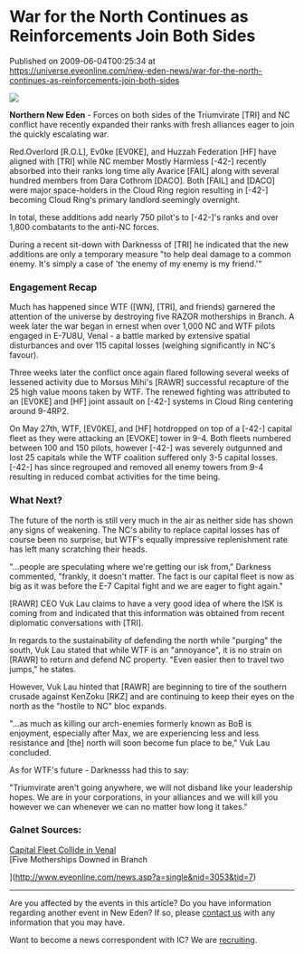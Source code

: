 # War for the North Continues as Reinforcements Join Both Sides
Published on 2009-06-04T00:25:34 at https://universe.eveonline.com/new-eden-news/war-for-the-north-continues-as-reinforcements-join-both-sides

![](http://www.eve-ic.net/media/assets/icarticlebanner.png)  
  
 **Northern New Eden** \- Forces on both sides of the Triumvirate [TRI] and NC conflict have recently expanded their ranks with fresh alliances eager to join the quickly escalating war.  
  
Red.Overlord [R.O.L], Ev0ke [EV0KE], and Huzzah Federation [HF] have aligned with [TRI] while NC member Mostly Harmless [-42-] recently absorbed into their ranks long time ally Avarice [FAIL] along with several hundred members from Dara Cothrom [DACO]. Both [FAIL] and [DACO] were major space-holders in the Cloud Ring region resulting in [-42-] becoming Cloud Ring's primary landlord seemingly overnight.  
  
In total, these additions add nearly 750 pilot's to [-42-]'s ranks and over 1,800 combatants to the anti-NC forces.  
  
During a recent sit-down with Darknesss of [TRI] he indicated that the new additions are only a temporary measure "to help deal damage to a common enemy. It's simply a case of 'the enemy of my enemy is my friend.'"

### Engagement Recap

Much has happened since WTF ([WN], [TRI], and friends) garnered the attention of the universe by destroying five RAZOR motherships in Branch. A week later the war began in ernest when over 1,000 NC and WTF pilots engaged in E-7U8U, Venal - a battle marked by extensive spatial disturbances and over 115 capital losses (weighing significantly in NC's favour).  
  
Three weeks later the conflict once again flared following several weeks of lessened activity due to Morsus Mihi's [RAWR] successful recapture of the 25 high value moons taken by WTF. The renewed fighting was attributed to an [EV0KE] and [HF] joint assault on [-42-] systems in Cloud Ring centering around 9-4RP2.  
  
On May 27th, WTF, [EV0KE], and [HF] hotdropped on top of a [-42-] capital fleet as they were attacking an [EVOKE] tower in 9-4. Both fleets numbered between 100 and 150 pilots, however [-42-] was severely outgunned and lost 25 capitals while the WTF coalition suffered only 3-5 capital losses. [-42-] has since regrouped and removed all enemy towers from 9-4 resulting in reduced combat activities for the time being.

### What Next?

The future of the north is still very much in the air as neither side has shown any signs of weakening. The NC's ability to replace capital losses has of course been no surprise, but WTF's equally impressive replenishment rate has left many scratching their heads.  
  
"...people are speculating where we're getting our isk from," Darkness commented, "frankly, it doesn't matter. The fact is our capital fleet is now as big as it was before the E-7 Capital fight and we are eager to fight again."  
  
[RAWR] CEO Vuk Lau claims to have a very good idea of where the ISK is coming from and indicated that this information was obtained from recent diplomatic conversations with [TRI].  
  
In regards to the sustainability of defending the north while "purging" the south, Vuk Lau stated that while WTF is an "annoyance", it is no strain on [RAWR] to return and defend NC property. "Even easier then to travel two jumps," he states.  
  
However, Vuk Lau hinted that [RAWR] are beginning to tire of the southern crusade against KenZoku [RKZ] and are continuing to keep their eyes on the north as the "hostile to NC" bloc expands.  
  
"...as much as killing our arch-enemies formerly known as BoB is enjoyment, especially after Max, we are experiencing less and less resistance and [the] north will soon become fun place to be," Vuk Lau concluded.  
  
As for WTF's future - Darknesss had this to say:  
  
"Triumvirate aren't going anywhere, we will not disband like your leadership hopes. We are in your corporations, in your alliances and we will kill you however we can whenever we can no matter how long it takes."

### Galnet Sources:

[Capital Fleet Collide in Venal](http://www.eveonline.com/news.asp?a=single&nid=3060&tid=7)  
[Five Motherships Downed in Branch  
  
](http://www.eveonline.com/news.asp?a=single&nid=3053&tid=7)

* * *

Are you affected by the events in this article? Do you have information regarding another event in New Eden? If so, please [contact us](http://myeve.eve-online.com/news.asp?a=submitrp) with any information that you may have.  
  
Want to become a news correspondent with IC? We are [recruiting](http://www.eveonline.com/isd.asp).
